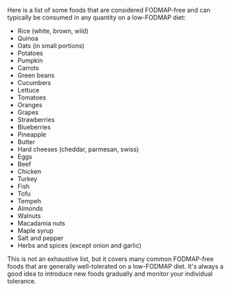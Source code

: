 Here is a list of some foods that are considered FODMAP-free and can typically be consumed in any quantity on a low-FODMAP diet:

- Rice (white, brown, wild)
- Quinoa
- Oats (in small portions)
- Potatoes
- Pumpkin
- Carrots
- Green beans
- Cucumbers
- Lettuce
- Tomatoes
- Oranges
- Grapes
- Strawberries
- Blueberries
- Pineapple
- Butter
- Hard cheeses (cheddar, parmesan, swiss)
- Eggs
- Beef
- Chicken
- Turkey
- Fish
- Tofu
- Tempeh
- Almonds
- Walnuts
- Macadamia nuts
- Maple syrup
- Salt and pepper
- Herbs and spices (except onion and garlic)

This is not an exhaustive list, but it covers many common FODMAP-free foods that are generally well-tolerated on a low-FODMAP diet. It's always a good idea to introduce new foods gradually and monitor your individual tolerance.